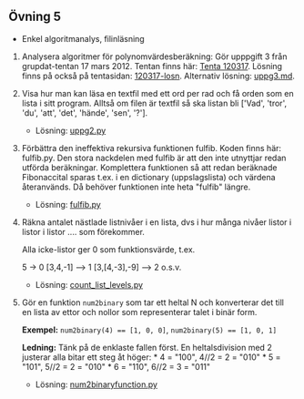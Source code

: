 ## Övning 5

* Enkel algoritmanalys, filinläsning

1. Analysera algoritmer för polynomvärdesberäkning:
    Gör upppgift 3 från grupdat-tentan 17 mars 2012. Tentan finns här: [Tenta 120317](http://www.csc.kth.se/utbildning/kth/kurser/DD1345/tentor/120317.pdf). Lösning finns på också på tentasidan: [120317-losn](http://www.csc.kth.se/utbildning/kth/kurser/DD1345/tentor/120317-losn.pdf). Alternativ lösning: [uppg3.md](uppg3.md).
    
2. Visa hur man kan läsa en textfil med ett ord per rad och få orden som en lista i sitt program. Alltså om filen är textfil så ska listan bli
['Vad', 'tror', 'du', 'att', 'det', 'hände', 'sen', '?'].
    * Lösning: [uppg2.py](ran_uppg2.py)

3. Förbättra den ineffektiva rekursiva funktionen fulfib. Koden finns här: fulfib.py. Den stora nackdelen med fulfib är att den inte utnyttjar redan utförda beräkningar. Komplettera funktionen så att redan beräknade Fibonaccital sparas t.ex. i en dictionary (uppslagslista) och värdena återanvänds. Då behöver funktionen inte heta "fulfib" längre.
    * Lösning: [fulfib.py](ran_fulfib.py)
    
4. Räkna antalet nästlade listnivåer i en lista, dvs i hur många nivåer listor i listor i listor .... som förekommer.

    Alla icke-listor ger 0 som funktionsvärde, t.ex.
    
    5 -> 0
    [3,4,-1] --> 1
    [3,[4,-3],-9] --> 2
    o.s.v. 
    
    * Lösning: [count\_list\_levels.py](count_list_levels.py)
    
5. Gör en funktion `num2binary` som tar ett heltal N och konverterar det till en lista av ettor och nollor som representerar talet i binär form.

    **Exempel:** `num2binary(4) == [1, 0, 0]`, `num2binary(5) == [1, 0, 1]`
    
    **Ledning:** Tänk på de enklaste fallen först. En heltalsdivision med 2 justerar alla bitar ett steg åt höger:
        * 4 = "100", 4//2 = 2 = "010"
        * 5 = "101", 5//2 = 2 = "010"
        * 6 = "110", 6//2 = 3 = "011"
    * Lösning: [num2binaryfunction.py](num2binaryfunction.py)
